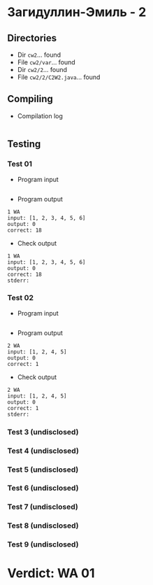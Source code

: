# Загидуллин-Эмиль - 2
## Directories
- Dir `cw2`... found
- File `cw2/var`... found
- Dir `cw2/2`... found
- File `cw2/2/C2W2.java`... found
## Compiling
- Compilation log
```

```
## Testing
### Test 01
- Program input
```

```
- Program output
```
1 WA
input: [1, 2, 3, 4, 5, 6]
output: 0
correct: 18

```
- Check output
```
1 WA
input: [1, 2, 3, 4, 5, 6]
output: 0
correct: 18
stderr:

```
### Test 02
- Program input
```

```
- Program output
```
2 WA
input: [1, 2, 4, 5]
output: 0
correct: 1

```
- Check output
```
2 WA
input: [1, 2, 4, 5]
output: 0
correct: 1
stderr:

```
### Test 3 (undisclosed)
### Test 4 (undisclosed)
### Test 5 (undisclosed)
### Test 6 (undisclosed)
### Test 7 (undisclosed)
### Test 8 (undisclosed)
### Test 9 (undisclosed)
# Verdict: WA 01
